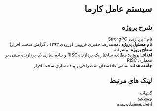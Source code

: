 <div dir="rtl">
<h1>
سیستم عامل کارما
</h1>
<h2>
شرح پروژه
</h2>
<strong>
نام :
</strong>
پردازنده StrongPC
<br/>
<strong>
نام مسئول پروژه :
</strong>
محمدرضا حقیری قزوینی (ورودی ۱۳۹۳ ، گرایش سخت افزار)
<br/>
<strong>
سطح پروژه: 
</strong>
پیشرفته
<br/>
<strong>
اهداف پروژه:
</strong>
مطالعه ساختار یک پردازنده RISC و پیاده سازی یک پردازنده مبتنی بر معماری RISC
<br/>
<strong>
جامعه هدف: 
</strong>
تمامی علاقمندان به طراحی و پیاده سازی سخت افزار
<br/>
<h2>
لینک های مرتبط
</h2>
<a href="https://github.com/StrongPC" target="__blank">
گیتهاب
</a>
<br/>
<a href="https://strongpc.github.io" target="__blank"> 
وبسایت
</a>
<br/>
<a href="mailto:haghiri75@gmail.com" />
ایمیل مسئول پروژه
</a>

</div>
